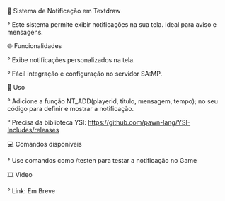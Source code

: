 💙 Sistema de Notificação em Textdraw

° Este sistema permite exibir notificações na sua tela. Ideal para aviso e mensagens.

🌐​ Funcionalidades

° Exibe notificações personalizados na tela.

° Fácil integração e configuração no servidor SA:MP.

📗 Uso

° Adicione a função  NT_ADD(playerid, titulo, mensagem, tempo); no seu código para definir e mostrar a notificação.​

° Precisa da biblioteca YSI: https://github.com/pawn-lang/YSI-Includes/releases

💻 Comandos disponíveis

° Use comandos como /testen para testar a notificação no Game

🎞️​ Video

° Link: Em Breve
